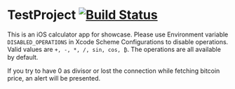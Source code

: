 # TestProject [![Build Status](https://travis-ci.com/menghaozhang/TestProject.svg?branch=main)](https://travis-ci.com/menghaozhang/TestProject)

This is an iOS calculator app for showcase. Please use Environment variable `DISABLED_OPERATIONS` in Xcode Scheme Configurations to disable operations. Valid values are `+, -, *, /, sin, cos, ₿`. The operations are all available by default.

If you try to have 0 as divisor or lost the connection while fetching bitcoin price, an alert will be presented.
